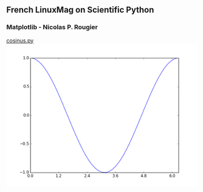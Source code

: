 ## French LinuxMag on Scientific Python



### Matplotlib - Nicolas P. Rougier

[cosinus.py](https://github.com/rougier/LinuxMag-HS-2014/blob/master/matplotlib/cosinus.py)
![cosinus.png](https://raw.githubusercontent.com/rougier/LinuxMag-HS-2014/master/matplotlib/cosinus.png)
